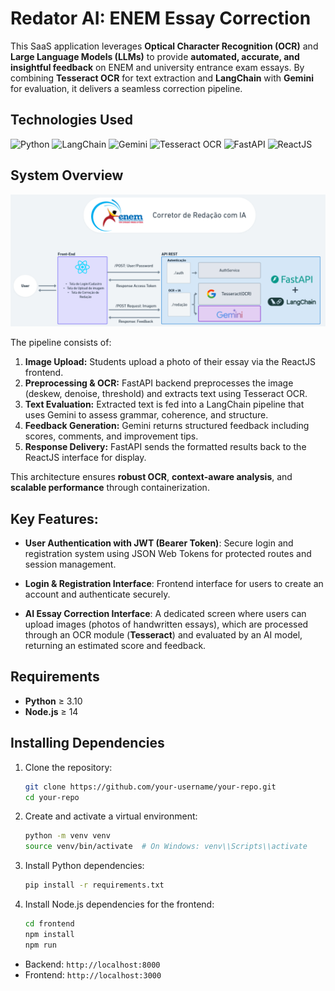 # Redator AI: ENEM Essay Correction

This SaaS application leverages **Optical Character Recognition (OCR)** and **Large Language Models (LLMs)** to provide **automated, accurate, and insightful feedback** on ENEM and university entrance exam essays. By combining **Tesseract OCR** for text extraction and **LangChain** with **Gemini** for evaluation, it delivers a seamless correction pipeline.

## Technologies Used

![Python](https://img.shields.io/badge/Python-3776AB?logo=python\&logoColor=white\&style=for-the-badge)
![LangChain](https://img.shields.io/badge/LangChain-%23000000.svg?style=for-the-badge\&logo=langchain\&logoColor=white)
![Gemini](https://img.shields.io/badge/google%20gemini-8E75B2?style=for-the-badge&logo=google%20gemini&logoColor=white)
![Tesseract OCR](https://img.shields.io/badge/Tesseract_OCR-4B8BBE?style=for-the-badge\&logoColor=white)
![FastAPI](https://img.shields.io/badge/FastAPI-009688?logo=fastapi\&logoColor=white\&style=for-the-badge)
![ReactJS](https://img.shields.io/badge/React-20232A?logo=react\&logoColor=61DAFB\&style=for-the-badge)

## System Overview

![System Diagram](https://github.com/brenimcode/enem-redacao-ai/blob/main/fluxo.png)

The pipeline consists of:

1. **Image Upload:** Students upload a photo of their essay via the ReactJS frontend.
2. **Preprocessing & OCR:** FastAPI backend preprocesses the image (deskew, denoise, threshold) and extracts text using Tesseract OCR.
3. **Text Evaluation:** Extracted text is fed into a LangChain pipeline that uses Gemini to assess grammar, coherence, and structure.
4. **Feedback Generation:** Gemini returns structured feedback including scores, comments, and improvement tips.
5. **Response Delivery:** FastAPI sends the formatted results back to the ReactJS interface for display.

This architecture ensures **robust OCR**, **context-aware analysis**, and **scalable performance** through containerization.

## Key Features:

* **User Authentication with JWT (Bearer Token)**:
  Secure login and registration system using JSON Web Tokens for protected routes and session management.

* **Login & Registration Interface**:
  Frontend interface for users to create an account and authenticate securely.

* **AI Essay Correction Interface**:
  A dedicated screen where users can upload images (photos of handwritten essays), which are processed through an OCR module (**Tesseract**) and evaluated by an AI model, returning an estimated score and feedback.

## Requirements

* **Python** ≥ 3.10
* **Node.js** ≥ 14

## Installing Dependencies

1. Clone the repository:

   ```bash
   git clone https://github.com/your-username/your-repo.git
   cd your-repo
   ```
2. Create and activate a virtual environment:

   ```bash
   python -m venv venv
   source venv/bin/activate  # On Windows: venv\\Scripts\\activate
   ```
3. Install Python dependencies:

   ```bash
   pip install -r requirements.txt
   ```
4. Install Node.js dependencies for the frontend:

   ```bash
   cd frontend
   npm install
   npm run
   ```

* Backend: `http://localhost:8000`
* Frontend: `http://localhost:3000`
